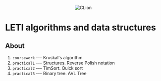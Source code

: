 <p align = "center">
  <img alt="CLion" src="https://img.shields.io/badge/CLion-2023.2.1-green?style=plastic&logo=clion&logoColor=green&labelColor=black&color=grey">
</p>

# LETI algorithms and data structures

## About

1. ```coursework``` --- Kruskal's algorithm
2. ```practical1``` --- Structures. Reverse Polish notation 
3. ```practical2``` --- TimSort. Quick sort
4. ```practical3``` --- Binary tree. AVL Tree
